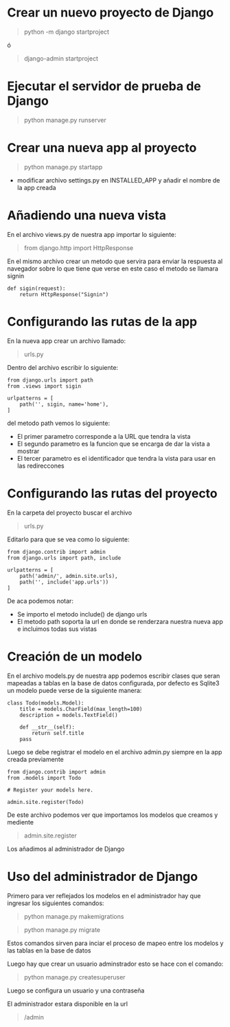 # Crear un nuevo proyecto de Django
> python -m django startproject <nombre projecto>  

ó
> django-admin startproject <nombre projecto>  

# Ejecutar el servidor de prueba de Django
> python manage.py runserver
# Crear una nueva app al proyecto
> python manage.py startapp <nombre app>
* modificar archivo settings.py en INSTALLED_APP y añadir el nombre de la app creada
# Añadiendo una nueva vista
En el archivo views.py de nuestra app importar lo siguiente:
> from django.http import HttpResponse   

En el mismo archivo crear un metodo que servira para enviar la respuesta al navegador sobre lo que tiene que verse en este caso el metodo se llamara signin
```
def sigin(request):
    return HttpResponse("Signin")
```
# Configurando las rutas de la app
En la nueva app crear un archivo llamado:
> urls.py  

Dentro del archivo escribir lo siguiente:
```
from django.urls import path
from .views import sigin

urlpatterns = [
    path('', sigin, name='home'),
]
```
del metodo path vemos lo siguiente:
* El primer parametro corresponde a la URL que tendra la vista
* El segundo parametro es la funcion que se encarga de dar la vista a mostrar
* El tercer parametro es el identificador que tendra la vista para usar en las redireccones

# Configurando las rutas del proyecto
En la carpeta del proyecto buscar el archivo
> urls.py  

Editarlo para que se vea como lo siguiente:
```
from django.contrib import admin
from django.urls import path, include

urlpatterns = [
    path('admin/', admin.site.urls),
    path('', include('app.urls'))
]
```

De aca podemos notar:
* Se importo el metodo include() de django urls
* El metodo path soporta la url en donde se renderzara nuestra nueva app e incluimos todas sus vistas

# Creación de un modelo
En el archivo models.py de nuestra app podemos escribir clases que seran mapeadas a tablas en la base de datos configurada, por defecto es Sqlite3
un modelo puede verse de la siguiente manera:
```
class Todo(models.Model):
    title = models.CharField(max_length=100)
    description = models.TextField()
    
    def __str__(self):
        return self.title
    pass
```
Luego se debe registrar el modelo en el archivo admin.py siempre en la app creada previamente
```
from django.contrib import admin
from .models import Todo

# Register your models here.

admin.site.register(Todo)
```
De este archivo podemos ver que importamos los modelos que creamos y mediente
> admin.site.register  

Los añadimos al administrador de Django

# Uso del administrador de Django
Primero para ver reflejados los modelos en el administrador hay que ingresar los siguientes comandos:
> python manage.py makemigrations  

> python manage.py migrate  

Estos comandos sirven para inciar el proceso de mapeo entre los modelos y las tablas en la base de datos  

Luego hay que crear un usuario adminstrador esto se hace con el comando:
> python manage.py createsuperuser  

Luego se configura un usuario y una contraseña  

El administrador estara disponible en la url
> /admin